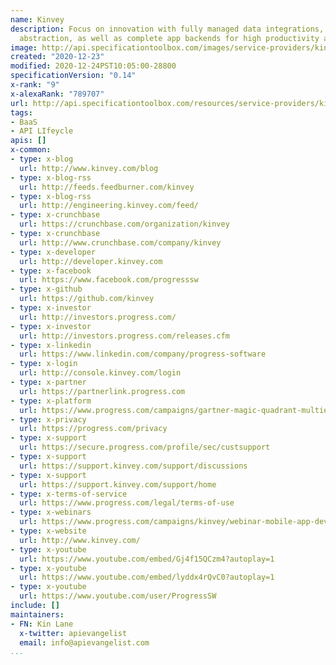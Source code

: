 ```yaml
---
name: Kinvey
description: Focus on innovation with fully managed data integrations, legacy system
  abstraction, as well as complete app backends for high productivity app delivery.
image: http://api.specificationtoolbox.com/images/service-providers/kinvey.jpg
created: "2020-12-23"
modified: 2020-12-24PST10:05:00-28800
specificationVersion: "0.14"
x-rank: "9"
x-alexaRank: "789707"
url: http://api.specificationtoolbox.com/resources/service-providers/kinvey/
tags:
- BaaS
- API LIfeycle
apis: []
x-common:
- type: x-blog
  url: http://www.kinvey.com/blog
- type: x-blog-rss
  url: http://feeds.feedburner.com/kinvey
- type: x-blog-rss
  url: http://engineering.kinvey.com/feed/
- type: x-crunchbase
  url: https://crunchbase.com/organization/kinvey
- type: x-crunchbase
  url: http://www.crunchbase.com/company/kinvey
- type: x-developer
  url: http://developer.kinvey.com
- type: x-facebook
  url: https://www.facebook.com/progresssw
- type: x-github
  url: https://github.com/kinvey
- type: x-investor
  url: http://investors.progress.com/
- type: x-investor
  url: http://investors.progress.com/releases.cfm
- type: x-linkedin
  url: https://www.linkedin.com/company/progress-software
- type: x-login
  url: http://console.kinvey.com/login
- type: x-partner
  url: https://partnerlink.progress.com
- type: x-platform
  url: https://www.progress.com/campaigns/gartner-magic-quadrant-multiexperience-development-platforms-mxdp
- type: x-privacy
  url: https://progress.com/privacy
- type: x-support
  url: https://secure.progress.com/profile/sec/custsupport
- type: x-support
  url: https://support.kinvey.com/support/discussions
- type: x-support
  url: https://support.kinvey.com/support/home
- type: x-terms-of-service
  url: https://www.progress.com/legal/terms-of-use
- type: x-webinars
  url: https://www.progress.com/campaigns/kinvey/webinar-mobile-app-dev
- type: x-website
  url: http://www.kinvey.com/
- type: x-youtube
  url: https://www.youtube.com/embed/Gj4f15QCzm4?autoplay=1
- type: x-youtube
  url: https://www.youtube.com/embed/lyddx4rQvC0?autoplay=1
- type: x-youtube
  url: https://www.youtube.com/user/ProgressSW
include: []
maintainers:
- FN: Kin Lane
  x-twitter: apievangelist
  email: info@apievangelist.com
...
```

